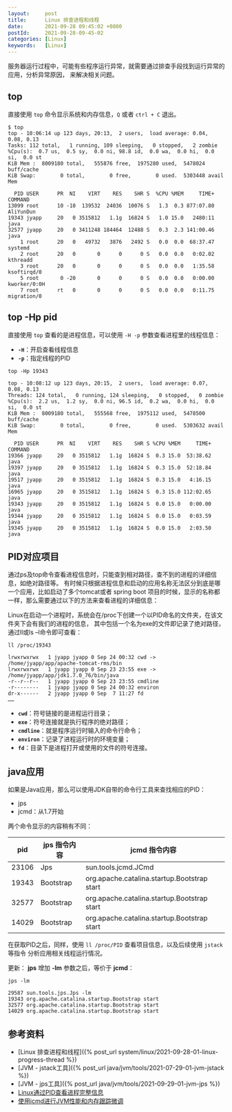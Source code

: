```yaml
---
layout:     post
title:      Linux 排查进程和线程
date:       2021-09-28 09:45:02 +0800
postId:     2021-09-28-09-45-02
categories: [Linux]
keywords:   [Linux]
---
```

服务器运行过程中，可能有些程序运行异常，就需要通过排查手段找到运行异常的应用，分析异常原因，
来解决相关问题。

## top
直接使用 `top` 命令显示系统和内存信息，`Q` 或者 `ctrl + C` 退出。

```
$ top
top - 10:06:14 up 123 days, 20:13,  2 users,  load average: 0.04, 0.08, 0.13
Tasks: 112 total,   1 running, 109 sleeping,   0 stopped,   2 zombie
%Cpu(s):  0.7 us,  0.5 sy,  0.0 ni, 98.8 id,  0.0 wa,  0.0 hi,  0.0 si,  0.0 st
KiB Mem :  8009180 total,   555876 free,  1975280 used,  5478024 buff/cache
KiB Swap:        0 total,        0 free,        0 used.  5303448 avail Mem

  PID USER      PR  NI    VIRT    RES    SHR S  %CPU %MEM     TIME+ COMMAND
13099 root      10 -10  139532  24036  10076 S   1.3  0.3 877:07.80 AliYunDun
19343 jyapp     20   0 3515812   1.1g  16824 S   1.0 15.0   2480:11 java
32577 jyapp     20   0 3411248 184464  12488 S   0.3  2.3 141:00.46 java
    1 root      20   0   49732   3876   2492 S   0.0  0.0  68:37.47 systemd
    2 root      20   0       0      0      0 S   0.0  0.0   0:02.02 kthreadd
    3 root      20   0       0      0      0 S   0.0  0.0   1:35.58 ksoftirqd/0
    5 root       0 -20       0      0      0 S   0.0  0.0   0:00.00 kworker/0:0H
    7 root      rt   0       0      0      0 S   0.0  0.0   0:11.75 migration/0
```

## top -Hp pid
直接使用 `top` 查看的是进程信息，可以使用 `-H -p` 参数查看进程里的线程信息：
* **`-H`**：开启查看线程信息
* **`-p`**：指定线程的PID

```shell
top -Hp 19343
```
```
top - 10:08:12 up 123 days, 20:15,  2 users,  load average: 0.07, 0.08, 0.13
Threads: 124 total,   0 running, 124 sleeping,   0 stopped,   0 zombie
%Cpu(s):  2.2 us,  1.2 sy,  0.0 ni, 96.5 id,  0.2 wa,  0.0 hi,  0.0 si,  0.0 st
KiB Mem :  8009180 total,   555568 free,  1975112 used,  5478500 buff/cache
KiB Swap:        0 total,        0 free,        0 used.  5303632 avail Mem

  PID USER      PR  NI    VIRT    RES    SHR S %CPU %MEM     TIME+ COMMAND
19366 jyapp     20   0 3515812   1.1g  16824 S  0.3 15.0  53:38.62 java
19397 jyapp     20   0 3515812   1.1g  16824 S  0.3 15.0  52:18.84 java
19517 jyapp     20   0 3515812   1.1g  16824 S  0.3 15.0   4:16.15 java
16965 jyapp     20   0 3515812   1.1g  16824 S  0.3 15.0 112:02.65 java
19343 jyapp     20   0 3515812   1.1g  16824 S  0.0 15.0   0:00.00 java
19344 jyapp     20   0 3515812   1.1g  16824 S  0.0 15.0   0:03.59 java
19345 jyapp     20   0 3515812   1.1g  16824 S  0.0 15.0   2:03.50 java
```

## PID对应项目
通过ps及top命令查看进程信息时，只能查到相对路径，查不到的进程的详细信息，如绝对路径等。
有时候只根据进程信息和启动的应用名称无法区分到底是哪一个应用，比如启动了多个tomcat或者
spring boot 项目的时候，显示的名称都一样，那么需要通过以下的方法来查看进程的详细信息：

Linux在启动一个进程时，系统会在/proc下创建一个以PID命名的文件夹，在该文件夹下会有我们的进程的信息，
其中包括一个名为exe的文件即记录了绝对路径，通过ll或ls –l命令即可查看：
```shell
ll /proc/19343
```
```
lrwxrwxrwx   1 jyapp jyapp 0 Sep 24 00:32 cwd -> /home/jyapp/app/apache-tomcat-rms/bin
lrwxrwxrwx   1 jyapp jyapp 0 Sep 23 23:55 exe -> /home/jyapp/app/jdk1.7.0_76/bin/java
-r--r--r--   1 jyapp jyapp 0 Sep 23 23:55 cmdline
-r--------   1 jyapp jyapp 0 Sep 24 00:32 environ
dr-x------   2 jyapp jyapp 0 Sep  7 11:27 fd
……
```
* **`cwd`**：符号链接的是进程运行目录；
* **`exe`**：符号连接就是执行程序的绝对路径；
* **`cmdline`**：就是程序运行时输入的命令行命令；
* **`environ`**：记录了进程运行时的环境变量；
* **`fd`**：目录下是进程打开或使用的文件的符号连接。

## java应用
如果是Java应用，那么可以使用JDK自带的命令行工具来查找相应的PID：
* jps
* jcmd：从1.7开始

两个命令显示的内容稍有不同：

| pid   | jps 指令内容 | jcmd 指令内容                                 |
| ----- | ------------ | ------------------------------------------- |
| 23106 | Jps          | sun.tools.jcmd.JCmd                         |
| 19343 | Bootstrap    | org.apache.catalina.startup.Bootstrap start |
| 32577 | Bootstrap    | org.apache.catalina.startup.Bootstrap start |
| 14029 | Bootstrap    | org.apache.catalina.startup.Bootstrap start |

在获取PID之后，同样，使用 `ll /proc/PID` 查看项目信息，以及后续使用 `jstack` 等指令
分析应用相关线程运行情况。

更新：
**jps** 增加 **-lm** 参数之后，等价于 **jcmd**：
```shell
jps -lm
```
```
29587 sun.tools.jps.Jps -lm
19343 org.apache.catalina.startup.Bootstrap start
32577 org.apache.catalina.startup.Bootstrap start
14029 org.apache.catalina.startup.Bootstrap start
```

## 参考资料
* [Linux 排查进程和线程]({% post_url system/linux/2021-09-28-01-linux-progress-thread %})
* [JVM - jstack工具]({% post_url java/jvm/tools/2021-07-29-01-jvm-jstack %})
* [JVM - jps工具]({% post_url java/jvm/tools/2021-09-29-01-jvm-jps %})
* [Linux通过PID查看进程完整信息](https://blog.csdn.net/Great_Smile/article/details/50114133)
* [使用jcmd进行JVM性能和内存跟踪微调](https://www.jdon.com/54887)
